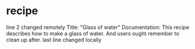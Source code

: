 # recipe
line 2 changed remotely
Title: "Glass of water"
Documentation: This recipe describes how to make a glass of water. And users ought remember to clean up after.
last line changed locally